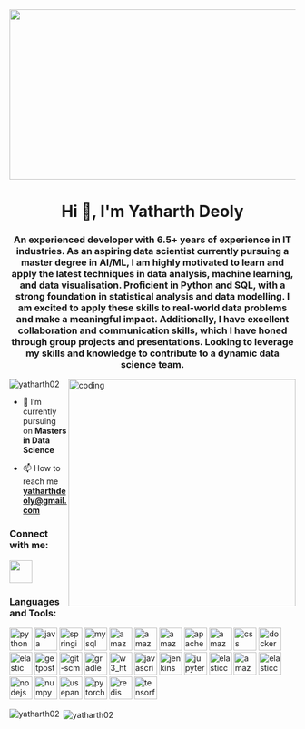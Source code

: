 <img src="https://www.bleepstatic.com/content/hl-images/2021/05/10/GitHub-headpic.jpg" height="300" width="1400">


<h1 align="center">Hi 👋, I'm Yatharth Deoly</h1>
<h3 align="center">An experienced developer with 6.5+ years of experience in IT industries. As an aspiring data scientist currently
pursuing a master degree in AI/ML, I am highly motivated to learn and apply the latest techniques in data analysis,
machine learning, and data visualisation. Proficient in Python and SQL, with a strong foundation in statistical analysis
and data modelling.
I am excited to apply these skills to real-world data problems and make a meaningful impact. Additionally, I have
excellent collaboration and communication skills, which I have honed through group projects and presentations.
Looking to leverage my skills and knowledge to contribute to a dynamic data science team.</h3>

<img align="right" alt="coding" width="400" src="https://gist.github.com/patevs/b007a0e98fb216438d4cbf559fac4166/raw/88f20c9d749d756be63f22b09f3c4ac570bc5101/programming.gif">

<p align="left"> <img src="https://komarev.com/ghpvc/?username=yatharth02&label=Profile%20views&color=0e75b6&style=flat" alt="yatharth02" /> </p>

- 🔭 I’m currently pursuing on **Masters in Data Science**

- 📫 How to reach me **yatharthdeoly@gmail.com**

<h3 align="left">Connect with me:</h3><a href="https://www.linkedin.com/in/yatharthdeoly/"><img src="https://cdn-icons-png.flaticon.com/512/179/179330.png" width="40" height="40"/></a>
<p align="left">
</p>

<h3 align="left">Languages and Tools:</h3>
<p align="left"> 
  <img src="https://www.vectorlogo.zone/logos/python/python-vertical.svg" alt="python" width="40" height="40"/>
  <img src="https://www.vectorlogo.zone/logos/java/java-vertical.svg" alt="java" width="40" height="40"/>
  <img src="https://www.vectorlogo.zone/logos/springio/springio-ar21.svg" alt="springio" width="40" height="40"/>
  <img src="https://www.vectorlogo.zone/logos/mysql/mysql-ar21.svg" alt="mysql" width="40" height="40"/>
  <img src="https://www.vectorlogo.zone/logos/amazon_aws/amazon_aws-ar21.svg" alt="amazon_aws" width="40" height="40"/>
  <img src="https://www.vectorlogo.zone/logos/amazon_ecs/amazon_ecs-ar21.svg" alt="amazon_ecs" width="40" height="40"/>
  <img src="https://www.vectorlogo.zone/logos/amazon_elasticcontainer/amazon_elasticcontainer-ar21.svg" alt="amazon_elasticcontainer" width="40" height="40"/>
  <img src="https://www.vectorlogo.zone/logos/apache_spark/apache_spark-ar21.svg" alt="apache_spark" width="40" height="40"/>
  <img src="https://www.vectorlogo.zone/logos/amazon_cloudformation/amazon_cloudformation-ar21.svg" alt="amazon_cloudformation" width="40" height="40"/>
  <img src="https://www.vectorlogo.zone/logos/w3_css/w3_css-official.svg" alt="css" width="40" height="40"/>
  <img src="https://www.vectorlogo.zone/logos/docker/docker-official.svg" alt="docker" width="40" height="40"/>
  <img src="https://www.vectorlogo.zone/logos/elastic/elastic-ar21.svg" alt="elastic" width="40" height="40"/>
  <img src="https://www.vectorlogo.zone/logos/getpostman/getpostman-ar21.svg" alt="getpostman" width="40" height="40"/>
  <img src="https://www.vectorlogo.zone/logos/git-scm/git-scm-ar21.svg" alt="git-scm" width="40" height="40"/>
  <img src="https://www.vectorlogo.zone/logos/gradle/gradle-ar21.svg" alt="gradle" width="40" height="40"/>
  <img src="https://www.vectorlogo.zone/logos/w3_html5/w3_html5-ar21.svg" alt="w3_html5" width="40" height="40"/>
  <img src="https://www.vectorlogo.zone/logos/javascript/javascript-vertical.svg" alt="javascript" width="40" height="40"/>
  <img src="https://www.vectorlogo.zone/logos/jenkins/jenkins-ar21.svg" alt="jenkins" width="40" height="40"/>
  <img src="https://www.vectorlogo.zone/logos/jupyter/jupyter-ar21.svg" alt="jupyter" width="40" height="40"/>
  <img src="https://www.vectorlogo.zone/logos/elasticco_kibana/elasticco_kibana-ar21.svg" alt="elasticco_kibana" width="40" height="40"/>
  <img src="https://www.vectorlogo.zone/logos/amazon_awslambda/amazon_awslambda-ar21.svg" alt="amazon_awslambda" width="40" height="40"/>
  <img src="https://www.vectorlogo.zone/logos/elasticco_logstash/elasticco_logstash-ar21.svg" alt="elasticco_logstash" width="40" height="40"/>
  <img src="https://www.vectorlogo.zone/logos/nodejs/nodejs-horizontal.svg" alt="nodejs" width="40" height="40"/>
  <img src="https://www.vectorlogo.zone/logos/numpy/numpy-ar21.svg" alt="numpy" width="40" height="40"/>
  <img src="https://www.vectorlogo.zone/logos/usepanda/usepanda-ar21.svg" alt="usepanda" width="40" height="40"/>
  <img src="https://www.vectorlogo.zone/logos/pytorch/pytorch-ar21.svg" alt="pytorch" width="40" height="40"/>
  <img src="https://www.vectorlogo.zone/logos/redis/redis-ar21.svg" alt="redis" width="40" height="40"/>
  <img src="https://www.vectorlogo.zone/logos/tensorflow/tensorflow-ar21.svg" alt="tensorflow" width="40" height="40"/>
</p>

<p><img align="left" src="https://github-readme-stats.vercel.app/api/top-langs?username=yatharth02&show_icons=true&locale=en&layout=compact" alt="yatharth02" /></p>

<p>&nbsp;<img align="center" src="https://github-readme-stats.vercel.app/api?username=yatharth02&show_icons=true&locale=en" alt="yatharth02" /></p>
